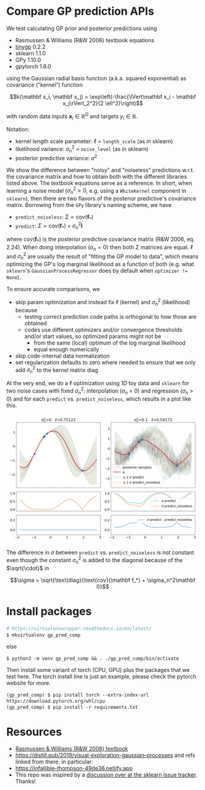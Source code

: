 # Compare GP prediction APIs

We test calculating GP prior and posterior predictions using

* Rasmussen & Williams (R&W 2006) textbook equations
* [tinygp](https://github.com/dfm/tinygp) 0.2.2
* sklearn 1.1.0
* GPy 1.10.0
* gpytorch 1.6.0

using the Gaussian radial basis function (a.k.a. squared exponential)
as covariance ("kernel") function

$$k(\mathbf x_i, \mathbf x_j) = \exp\left(-\frac{\lVert\mathbf x_i - \mathbf x_j\rVert_2^2}{2 \ell^2}\right)$$

with random data inputs $\mathbf x_i \in \mathbb R^D$ and targets
$y_i \in \mathbb R$.

Notation:

* kernel length scale parameter: $\ell$ = `length_scale` (as in sklearn)
* likelihood variance: $\sigma_n^2$ = `noise_level` (as in sklearn)
* posterior predictive variance: $\sigma^2$

We show the difference between "noisy" and "noiseless" predictions w.r.t. the
covariance matrix and how to obtain both with the different libraries listed
above. The textbook equations serve as a reference. In short, when learning a
noise model ($\sigma_n^2>0$, e.g. using a `WhiteKernel` component in
`sklearn`), then there are two flavors of the posterior predictive's covariance
matrix. Borrowing from the `GPy` library's naming scheme, we have

* `predict_noiseless`: $\Sigma = \text{cov}(\mathbf f_*)$
* `predict`: $\Sigma = \text{cov}(\mathbf f_*) + \sigma_n^2\mathbf I$

where $\text{cov}(\mathbf f_*)$ is the posterior predictive covariance matrix
(R&W 2006, eq. 2.24). When doing interpolation ($\sigma_n=0$) then both
$\Sigma$ matrices are equal. $\ell$ and $\sigma_n^2$ are usually the result of
"fitting the GP model to data", which means optimizing the GP's log marginal
likelihood as a function of both (e.g. what `sklearn`'s
`GaussianProcessRegressor` does by default when `optimizer != None`).

To ensure accurate comparisons, we

* skip param optimization and instead fix $\ell$ (kernel) and
  $\sigma_n^2$ (likelihood) because
  * testing correct prediction code paths is orthogonal to how those are obtained
  * codes use different optimizers and/or convergence thresholds and/or start
    values, so optimized params might not be
    * from the same (local) optimum of the log marginal likelihood
    * equal enough numerically
* skip code-internal data normalization
* set regularization defaults to zero where needed to ensure that we only add
  $\sigma_n^2$ to the kernel matrix diag

At the very end, we do a $\ell$ optimization using 1$D$ toy data and `sklearn`
for two noise cases with fixed $\sigma_n^2$: interpolation ($\sigma_n$ = 0) and
regression ($\sigma_n$ > 0) and for each `predict` vs. `predict_noiseless`,
which results in a plot like this.

![](pics/gp.png)

The difference in $\sigma$ between `predict` vs. `predict_noiseless`
is not constant even though the constant $\sigma_n^2$ is added to the diagonal
because of the $\sqrt{\cdot}$ in

$$\sigma = \sqrt{\text{diag}(\text{cov}(\mathbf f_*) + \sigma_n^2\mathbf I)}$$

# Install packages

```sh
# https://virtualenvwrapper.readthedocs.io/en/latest/
$ mkvirtualenv gp_pred_comp
```

else

```
$ python3 -m venv gp_pred_comp && . ./gp_pred_comp/bin/activate
```

Then install some variant of torch (CPU, GPU) plus the packages that we test
here. The torch install line is just an example, please check the pytorch
website for more.

```
(gp_pred_comp) $ pip install torch --extra-index-url https://download.pytorch.org/whl/cpu
(gp_pred_comp) $ pip install -r requirements.txt
```

# Resources

* [Rasmussen & Williams (R&W 2006) textbook](http://www.gaussianprocess.org/gpml)
* <https://distill.pub/2019/visual-exploration-gaussian-processes> and refs
  linked from there, in particular:
* <https://infallible-thompson-49de36.netlify.app>
* This repo was inspired by a [discussion over at the sklearn issue
  tracker](https://github.com/scikit-learn/scikit-learn/issues/22945). Thanks!
